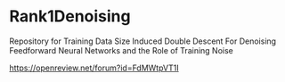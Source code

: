 # Rank1Denoising

Repository for Training Data Size Induced Double Descent For Denoising Feedforward Neural Networks and the Role of Training Noise

https://openreview.net/forum?id=FdMWtpVT1I
